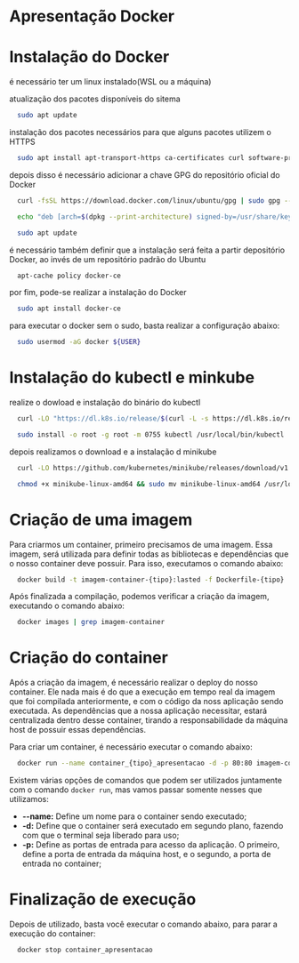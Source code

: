 # Apresentação Docker

# Instalação do Docker

é necessário ter um linux instalado(WSL ou a máquina)

atualização dos pacotes disponíveis do sitema
```sh
  sudo apt update
```

instalação dos pacotes necessários para que alguns pacotes utilizem o HTTPS
```sh
  sudo apt install apt-transport-https ca-certificates curl software-properties-common
```

depois disso é necessário adicionar a chave GPG do repositório oficial do Docker
```sh
  curl -fsSL https://download.docker.com/linux/ubuntu/gpg | sudo gpg --dearmor -o /usr/share/keyrings/docker-archive-keyring.gpg

  echo "deb [arch=$(dpkg --print-architecture) signed-by=/usr/share/keyrings/docker-archive-keyring.gpg] https://download.docker.com/linux/ubuntu $(lsb_release -cs) stable" | sudo tee /etc/apt/sources.list.d/docker.list > /dev/null

  sudo apt update
```

é necessário também definir que a instalação será feita a partir depositório Docker, ao invés de um repositório padrão do Ubuntu
```sh
  apt-cache policy docker-ce
```

por fim, pode-se realizar a instalação do Docker
```sh
  sudo apt install docker-ce
```

para executar o docker sem o sudo, basta realizar a configuração abaixo:
```sh
  sudo usermod -aG docker ${USER}
```

# Instalação do kubectl e minkube

realize o dowload e instalação do binário do kubectl
```sh
  curl -LO "https://dl.k8s.io/release/$(curl -L -s https://dl.k8s.io/release/stable.txt)/bin/linux/amd64/kubectl"

  sudo install -o root -g root -m 0755 kubectl /usr/local/bin/kubectl
```

depois realizamos o download e a instalação d minikube
```sh
  curl -LO https://github.com/kubernetes/minikube/releases/download/v1.34.0/minikube-linux-amd64

  chmod +x minikube-linux-amd64 && sudo mv minikube-linux-amd64 /usr/local/bin/minikube
```

# Criação de uma imagem
Para criarmos um container, primeiro precisamos de uma imagem. Essa imagem, será utilizada para definir todas as bibliotecas e dependências que o nosso container deve possuir. Para isso, executamos o comando abaixo:
```sh
  docker build -t imagem-container-{tipo}:lasted -f Dockerfile-{tipo} .
```

Após finalizada a compilação, podemos verificar a criação da imagem, executando o comando abaixo:
```sh
  docker images | grep imagem-container
```

# Criação do container
Após a criação da imagem, é necessário realizar o deploy do nosso container. Ele nada mais é do que a execução em tempo real da imagem que foi compilada anteriormente, e com o código da noss aplicação sendo executada. As dependências que a nossa aplicação necessitar, estará centralizada dentro desse container, tirando a responsabilidade da máquina host de possuir essas dependências.

Para criar um container, é necessário executar o comando abaixo:
```sh
  docker run --name container_{tipo}_apresentacao -d -p 80:80 imagem-container-{tipo}:lasted
```

Existem várias opções de comandos que podem ser utilizados juntamente com o comando `docker run`, mas vamos passar somente nesses que utilizamos:
* **--name:** Define um nome para o container sendo executado;
* **-d:** Define que o container será executado em segundo plano, fazendo com que o terminal seja liberado para uso;
* **-p:** Define as portas de entrada para acesso da aplicação. O primeiro, define a porta de entrada da máquina host, e o segundo, a porta de entrada no container;

# Finalização de execução
Depois de utilizado, basta você executar o comando abaixo, para parar a execução do container:
```sh
  docker stop container_apresentacao
```
